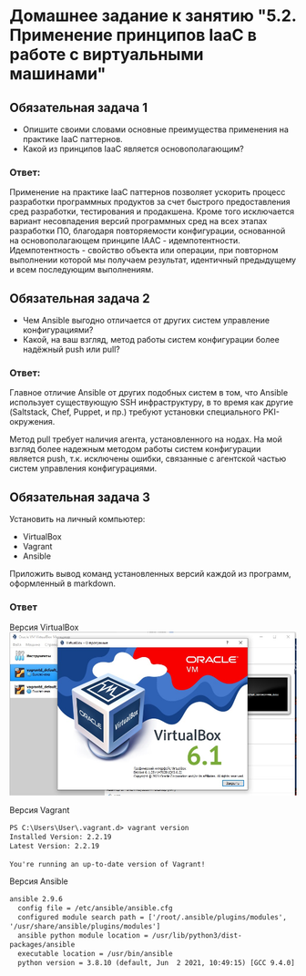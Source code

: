 # Домашнее задание к занятию "5.2. Применение принципов IaaC в работе с виртуальными машинами"


## Обязательная задача 1
- Опишите своими словами основные преимущества применения на практике IaaC паттернов.
- Какой из принципов IaaC является основополагающим?

### Ответ:
Применение на практике IaaC паттернов позволяет ускорить процесс разработки программных продуктов за счет быстрого предоставления сред разработки, тестирования и продакшена.
Кроме того исключается вариант несовпадения версий программных сред на всех этапах разработки ПО, благодаря повторяемости конфигурации, основанной на основополагающем принципе IAAC - идемпотентности.
Идемпотентность - свойство объекта или операции, при повторном выполнении которой мы получаем результат, идентичный предыдущему и всем последующим выполнениям.

## Обязательная задача 2
- Чем Ansible выгодно отличается от других систем управление конфигурациями?
- Какой, на ваш взгляд, метод работы систем конфигурации более надёжный push или pull?

### Ответ:
Главное отличие Ansible от других подобных систем в том, что Ansible
использует существующую SSH инфраструктуру, в то время как
другие (Saltstack, Chef, Puppet, и пр.) требуют установки
специального PKI-окружения.

Метод pull требует наличия агента, установленного на нодах. 
На мой взгляд более надежным методом работы систем конфигурации является push, т.к. исключены
ошибки, связанные с агентской частью систем управления конфигурациями. 

## Обязательная задача 3
Установить на личный компьютер:

- VirtualBox
- Vagrant
- Ansible

Приложить вывод команд установленных версий каждой из программ, оформленный в markdown.

### Ответ

Версия VirtualBox
<img src="./vbox.jpg" alt="">

Версия Vagrant 
```
PS C:\Users\User\.vagrant.d> vagrant version
Installed Version: 2.2.19
Latest Version: 2.2.19

You're running an up-to-date version of Vagrant!
```

Версия Ansible
```root@vagrant:/home/vagrant# root@vagrant:/home/vagrant# ansible --version
ansible 2.9.6
  config file = /etc/ansible/ansible.cfg
  configured module search path = ['/root/.ansible/plugins/modules', '/usr/share/ansible/plugins/modules']
  ansible python module location = /usr/lib/python3/dist-packages/ansible
  executable location = /usr/bin/ansible
  python version = 3.8.10 (default, Jun  2 2021, 10:49:15) [GCC 9.4.0]
```